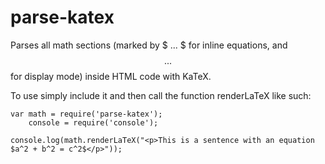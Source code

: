 # parse-katex
Parses all math sections (marked by $ ... $ for inline equations, and $$ ... $$ for display mode) inside HTML code with KaTeX.

To use simply include it and then call the function renderLaTeX like such:

    var math = require('parse-katex');
        console = require('console');
        
    console.log(math.renderLaTeX("<p>This is a sentence with an equation $a^2 + b^2 = c^2$</p>"));
    
